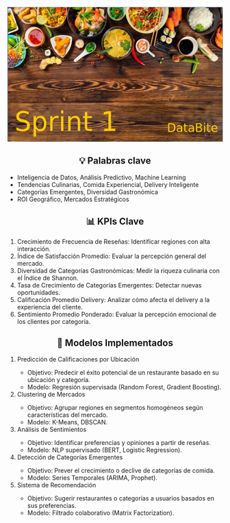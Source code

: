 <p align="center">
<img src="imagenes/banner_1.png" width="996" height="315""  >
</p>


<h2 align='center'>💡 Palabras clave</h2>
<ul>
<li> Inteligencia de Datos, Análisis Predictivo, Machine Learning</li>
<li> Tendencias Culinarias, Comida Experiencial, Delivery Inteligente</li>
<li> Categorías Emergentes, Diversidad Gastronómica</li>
<li> ROI Geográfico, Mercados Estratégicos</li>
</ul>


<h2 align='center'> 📊 KPIs Clave</h2>
<ol>
<li>  Crecimiento de Frecuencia de Reseñas: Identificar regiones con alta interacción.</li>
<li> Índice de Satisfacción Promedio: Evaluar la percepción general del mercado.</li>
<li>Diversidad de Categorías Gastronómicas: Medir la riqueza culinaria con el Índice de Shannon.</li>
<li>Tasa de Crecimiento de Categorías Emergentes: Detectar nuevas oportunidades.</li>
<li>Calificación Promedio Delivery: Analizar cómo afecta el delivery a la experiencia del cliente.</li>
<li>Sentimiento Promedio Ponderado: Evaluar la percepción emocional de los clientes por categoría.</li>
</ol>

<h2 align='center'> 🧠 Modelos Implementados</h2>
<ol>
<li> Predicción de Calificaciones por Ubicación </li>
    <ul>
    <li> Objetivo: Predecir el éxito potencial de un restaurante basado en su ubicación y categoría.</li>
    <li> Modelo: Regresión supervisada (Random Forest, Gradient Boosting).</li>
    </ul>
<li> Clustering de Mercados</li>
    <ul>
    <li> Objetivo: Agrupar regiones en segmentos homogéneos según características del mercado.</li>
    <li> Modelo: K-Means, DBSCAN.</li>
    </ul>
<li> Análisis de Sentimientos</li>
    <ul>
    <li> Objetivo: Identificar preferencias y opiniones a partir de reseñas.</li>
    <li> Modelo: NLP supervisado (BERT, Logistic Regression).</li>
    </ul>
<li> Detección de Categorías Emergentes</li>
    <ul>
    <li> Objetivo: Prever el crecimiento o declive de categorías de comida.</li>
    <li> Modelo: Series Temporales (ARIMA, Prophet).</li>
    </ul>
<li> Sistema de Recomendación</li>
<ul>
    <li> Objetivo: Sugerir restaurantes o categorías a usuarios basados en sus preferencias.</li>
    <li> Modelo: Filtrado colaborativo (Matrix Factorization).</li>
</ul>
</ol>
